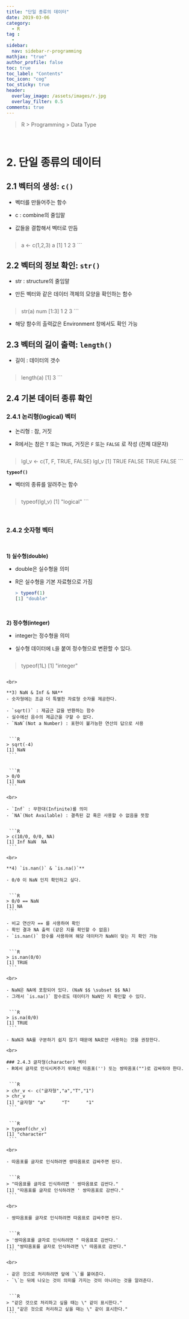 ```yaml
---
title: "단일 종류의 데이터"
date: 2019-03-06
category:
  - R
tag :
  -
sidebar:
  nav: sidebar-r-programming
mathjax: "true"
author_profile: false
toc: true
toc_label: "Contents"
toc_icon: "cog"
toc_sticky: true
header:
  overlay_image: /assets/images/r.jpg
  overlay_filter: 0.5
comments: true
---
```

> R > Programming > Data Type

<br>

# 2. 단일 종류의 데이터

## 2.1 벡터의 생성: **`c()`**

- 벡터를 만들어주는 함수
- c : combine의 줄임말
- 값들을 결합해서 벡터로 만듬

    ```R
> a <- c(1,2,3)
> a
[1] 1 2 3
    ```

## 2.2 벡터의 정보 확인: `str()`

- str : structure의 줄임말
- 만든 벡터와 같은 데이터 객체의 모양을 확인하는 함수

    ```R
> str(a)
 num [1:3] 1 2 3
    ```

- 해당 함수의 출력값은 Environment 창에서도 확인 가능

## 2.3 벡터의 길이 출력: `length()`
- 길이 : 데이터의 갯수

    ```R
> length(a)
[1] 3
    ```

## 2.4 기본 데이터 종류 확인

### 2.4.1 논리형(logical) 벡터

- 논리형 : 참, 거짓
- R에서는 참은 `T` 또는 `TRUE`, 거짓은 `F` 또는 `FALSE` 로 작성 (전체 대문자)

    ```R
> lgl_v <- c(T, F, TRUE, FALSE)
> lgl_v
[1]  TRUE FALSE  TRUE FALSE
    ```


**`typeof()`**
- 벡터의 종류를 알려주는 함수

    ```R
> typeof(lgl_v)
[1] "logical"
    ```

<br>

### 2.4.2 숫자형 벡터  

<br>

**1) 실수형(double)**  

- double은 실수형을 의미
- R은 실수형을 기본 자료형으로 가짐  


  ```R
  > typeof(1)
  [1] "double"
  ````

<br>

**2) 정수형(integer)**
- integer는 정수형을 의미
- 실수형 데이터에 `L`을 붙여 정수형으로 변환할 수 있다.  

  ```R
> typeof(1L)
[1] "integer"
   ```

<br>

**3) NaN & Inf & NA**
- 숫자형에는 조금 더 특별한 자료형 숫자를 제공한다.

- `sqrt()` : 제곱근 값을 반환하는 함수
- 실수에선 음수의 제곱근을 구할 수 없다.
- `NaN`(Not a Number) : 표현이 불가능한 연산의 답으로 사용    


    ```R
> sqrt(-4)
[1] NaN
    ```


    ```R
> 0/0
[1] NaN
    ```

<br>

- `Inf` : 무한대(Infinite)를 의미
- `NA`(Not Available) : 결측된 값 혹은 사용할 수 없음을 뜻함  


    ```R
> c(10/0, 0/0, NA)
[1] Inf NaN  NA
    ```

<br>

**4) `is.nan()` & `is.na()`**

- 0/0 이 NaN 인지 확인하고 싶다.  


    ```R
> 0/0 == NaN
[1] NA
    ```

- 비교 연산자 == 를 사용하여 확인
- 확인 결과 NA 출력 (같은 지를 확인할 수 없음)
- `is.nan()` 함수를 사용하여 해당 데이터가 NaN이 맞는 지 확인 가능  


    ```R
> is.nan(0/0)
[1] TRUE
    ```

<br>

- NaN은 NA에 포함되어 있다. (NaN $$ \subset $$ NA)
- 그래서 `is.na()` 함수로도 데이터가 NaN인 지 확인할 수 있다.  


    ```R
> is.na(0/0)
[1] TRUE
    ```

- NaN과 NA를 구분하기 쉽지 않기 때문에 NA로만 사용하는 것을 권장한다.

<br>

### 2.4.3 글자형(character) 벡터
- R에서 글자로 인식시켜주기 위해선 따옴표('') 또는 쌍따옴표("")로 감싸줘야 한다.  


    ```R
> chr_v <- c("글자형","a","T","1")
> chr_v
[1] "글자형" "a"      "T"      "1"   
    ```


    ```R
> typeof(chr_v)
[1] "character"
    ```

<br>

- 따옴표를 글자로 인식하려면 쌍따옴표로 감싸주면 된다.  


    ```R
> "따옴표를 글자로 인식하려면 ' 쌍따옴표로 감싼다."
[1] "따옴표를 글자로 인식하려면 ' 쌍따옴표로 감싼다."
    ```

<br>

- 쌍따옴표를 글자로 인식하려면 따옴표로 감싸주면 된다.  


    ```R
> '쌍따옴표를 글자로 인식하려면 " 따옴표로 감싼다.'
[1] "쌍따옴표를 글자로 인식하려면 \" 따옴표로 감싼다."
    ```

<br>

- 같은 것으로 처리하려면 앞에 `\`를 붙여준다.
- `\`는 뒤에 나오는 것이 의미를 가지는 것이 아니라는 것을 알려준다.  


    ```R
> "같은 것으로 처리하고 싶을 때는 \" 같이 표시한다."
[1] "같은 것으로 처리하고 싶을 때는 \" 같이 표시한다."
    ```

